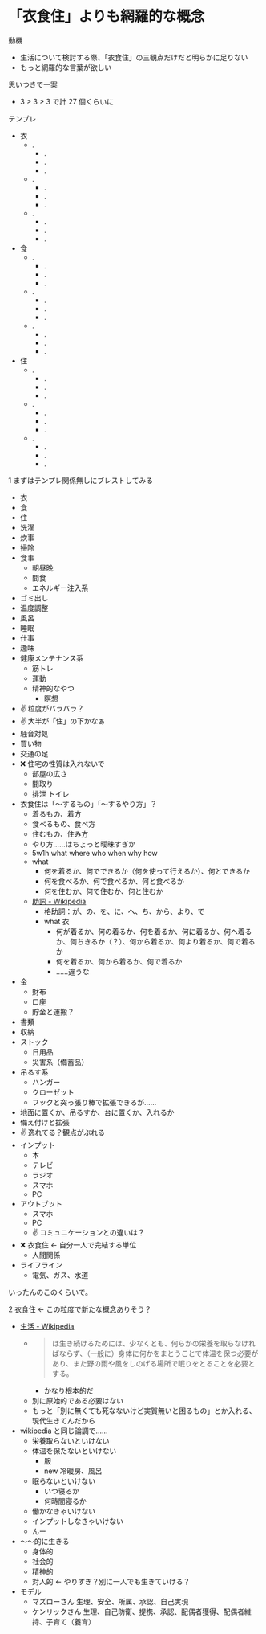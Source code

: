# 「衣食住」よりも網羅的な概念
動機

- 生活について検討する際、「衣食住」の三観点だけだと明らかに足りない
- もっと網羅的な言葉が欲しい

思いつきで一案

- 3 > 3 > 3 で計 27 個くらいに

テンプレ

- 衣
  - .
    - .
    - .
    - .
  - .
    - .
    - .
    - .
  - .
    - .
    - .
    - .
- 食
  - .
    - .
    - .
    - .
  - .
    - .
    - .
    - .
  - .
    - .
    - .
    - .
- 住
  - .
    - .
    - .
    - .
  - .
    - .
    - .
    - .
  - .
    - .
    - .
    - .

1 まずはテンプレ関係無しにブレストしてみる

- 衣
- 食
- 住
- 洗濯
- 炊事
- 掃除
- 食事
  - 朝昼晩
  - 間食
  - エネルギー注入系
- ゴミ出し
- 温度調整
- 風呂
- 睡眠
- 仕事
- 趣味
- 健康メンテナンス系
  - 筋トレ
  - 運動
  - 精神的なやつ
    - 瞑想
- :v: 粒度がバラバラ？
- :v: 大半が「住」の下かなぁ
- 騒音対処
- 買い物
- 交通の足
- :x: 住宅の性質は入れないで
  - 部屋の広さ
  - 間取り
  - 排泄 トイレ
- 衣食住は「～するもの」「～するやり方」？
  - 着るもの、着方
  - 食べるもの、食べ方
  - 住むもの、住み方
  - やり方……はちょっと曖昧すぎか
  - 5w1h what where who when why how
  - what
    - 何を着るか、何でできるか（何を使って行えるか）、何とできるか
    - 何を食べるか、何で食べるか、何と食べるか
    - 何を住むか、何で住むか、何と住むか
  - [助詞 - Wikipedia](https://ja.wikipedia.org/wiki/%E5%8A%A9%E8%A9%9E)
    - 格助詞：が、の、を、に、へ、ち、から、より、で
    - what 衣
      - 何が着るか、何の着るか、何を着るか、何に着るか、何へ着るか、何ちきるか（？）、何から着るか、何より着るか、何で着るか
      - 何を着るか、何から着るか、何で着るか
      - ……違うな
- 金
  - 財布
  - 口座
  - 貯金と運搬？
- 書類
- 収納
- ストック
  - 日用品
  - 災害系（備蓄品）
- 吊るす系
  - ハンガー
  - クローゼット
  - フックと突っ張り棒で拡張できるが……
- 地面に置くか、吊るすか、台に置くか、入れるか
- 備え付けと拡張
- :v: 逸れてる？観点がぶれる
- インプット
  - 本
  - テレビ
  - ラジオ
  - スマホ
  - PC
- アウトプット
  - スマホ
  - PC
  - :v: コミュニケーションとの違いは？
- :x: 衣食住 ← 自分一人で完結する単位
  - 人間関係
- ライフライン
  - 電気、ガス、水道

いったんのこのくらいで。

2 衣食住 ← この粒度で新たな概念ありそう？

- [生活 - Wikipedia](https://ja.wikipedia.org/wiki/%E7%94%9F%E6%B4%BB)
  - > は生き続けるためには、少なくとも、何らかの栄養を取らなければならず、（一般に）身体に何かをまとうことで体温を保つ必要があり、また野の雨や風をしのげる場所で眠りをとることを必要とする。
    - かなり根本的だ
  - 別に原始的である必要はない
  - もっと「別に無くても死なないけど実質無いと困るもの」とか入れる、現代生きてんだから
- wikipedia と同じ論調で……
  - 栄養取らないといけない
  - 体温を保たないといけない
    - 服
    - new 冷暖房、風呂
  - 眠らないといけない
    - いつ寝るか
    - 何時間寝るか
  - 働かなきゃいけない
  - インプットしなきゃいけない
  - んー
- ～～的に生きる
  - 身体的
  - 社会的
  - 精神的
  - 対人的 ← やりすぎ？別に一人でも生きていける？
- モデル
  - マズローさん 生理、安全、所属、承認、自己実現
  - ケンリックさん 生理、自己防衛、提携、承認、配偶者獲得、配偶者維持、子育て（養育）
